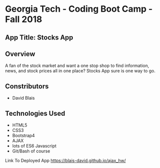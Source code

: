 # Georgia Tech - Coding Boot Camp - Fall 2018
## App Title:  Stocks App

## Overview

A fan of the stock market and want a one stop shop to find information, news, and stock prices all in one place? Stocks App sure is one way to go.

## Constributors
- David Blais

## Technologies Used
- HTML5
- CSS3
- Bootstrap4
- AJAX
- lots of ES6 Javascript
- Git/Bash of course


Link To Deployed App
https://blais-david.github.io/ajax_hw/